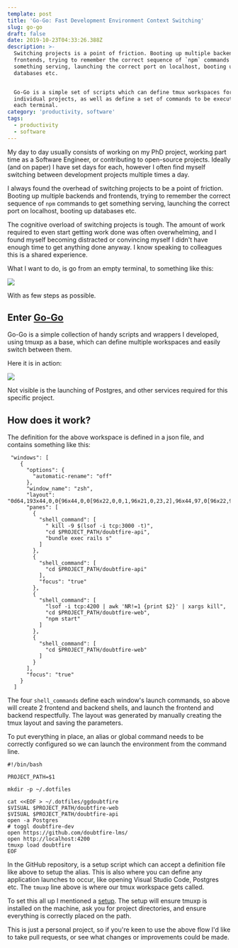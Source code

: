 ```yaml
---
template: post
title: 'Go-Go: Fast Development Environment Context Switching'
slug: go-go
draft: false
date: 2019-10-23T04:33:26.388Z
description: >-
  Switching projects is a point of friction. Booting up multiple backends and
  frontends, trying to remember the correct sequence of `npm` commands to get
  something serving, launching the correct port on localhost, booting up
  databases etc.


  Go-Go is a simple set of scripts which can define tmux workspaces for
  individual projects, as well as define a set of commands to be executed in
  each terminal.
category: 'productivity, software'
tags:
  - productivity
  - software
---
```

My day to day usually consists of working on my PhD project, working part time as a Software Engineer, or contributing to open-source projects. Ideally (and on paper) I have set days for each, however I often find myself switching between development projects multiple times a day.

I always found the overhead of switching projects to be a point of friction. Booting up multiple backends and frontends, trying to remember the correct sequence of `npm` commands to get something serving, launching the correct port on localhost, booting up databases etc.

The cognitive overload of switching projects is tough. The amount of work required to even start getting work done was often overwhelming, and I found myself becoming distracted or convincing myself I didn't have enough time to get anything done anyway. I know speaking to colleagues this is a shared experience.

What I want to do, is go from an empty terminal, to something like this:

![](/media/go-go/go-go.png)

With as few steps as possible.

## Enter [Go-Go](https://github.com/jakerenzella/go-go)

Go-Go is a simple collection of handy scripts and wrappers I developed, using tmuxp as a base, which can define multiple workspaces and easily switch between them.

Here it is in action:

![](/media/go-go/go-go.gif)

Not visible is the launching of Postgres, and other services required for this specific project.

## How does it work?

The definition for the above workspace is defined in a json file, and contains something like this:

```
 "windows": [
    {
      "options": {
        "automatic-rename": "off"
      },
      "window_name": "zsh",
      "layout": "0d64,193x44,0,0{96x44,0,0[96x22,0,0,1,96x21,0,23,2],96x44,97,0[96x22,97,0,3,96x21,97,23,4]}",
      "panes": [
        {
          "shell_command": [
            " kill -9 $(lsof -i tcp:3000 -t)",
            "cd $PROJECT_PATH/doubtfire-api",
            "bundle exec rails s"
          ]
        },
        {
          "shell_command": [
            "cd $PROJECT_PATH/doubtfire-api"
          ],
          "focus": "true"
        },
        {
          "shell_command": [
            "lsof -i tcp:4200 | awk 'NR!=1 {print $2}' | xargs kill",
            "cd $PROJECT_PATH/doubtfire-web",
            "npm start"
          ]
        },
        {
          "shell_command": [
            "cd $PROJECT_PATH/doubtfire-web"
          ]
        }
      ],
      "focus": "true"
    }
  ]
```

The four `shell_commands` define each window's launch commands, so above will create 2 frontend and backend shells, and launch the frontend and backend respectfully. The layout was generated by manually creating the tmux layout and saving the parameters.

To put everything in place, an alias or global command needs to be correctly configured so we can launch the environment from the command line.


```
#!/bin/bash

PROJECT_PATH=$1

mkdir -p ~/.dotfiles

cat <<EOF > ~/.dotfiles/ggdoubtfire
$VISUAL $PROJECT_PATH/doubtfire-web
$VISUAL $PROJECT_PATH/doubtfire-api
open -a Postgres
# toggl doubtfire-dev
open https://github.com/doubtfire-lms/
open http://localhost:4200
tmuxp load doubtfire
EOF
```

In the GitHub repository, is a setup script which can accept a definition file like above to setup the alias. This is also where you can define any application launches to occur, like opening Visual Studio Code, Postgres etc. The `tmuxp` line above is where our tmux workspace gets called.

To set this all up I mentioned a [setup](https://github.com/jakerenzella/go-go/blob/master/setup.sh). The setup will ensure tmuxp is installed on the machine, ask you for project directories, and ensure everything is correctly placed on the path.

This is just a personal project, so if you're keen to use the above flow I'd like to take pull requests, or see what changes or improvements could be made.

